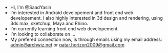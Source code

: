 - Hi, I’m @SaadYasin
- I’m interested in Android developement and front end web developement. I also highly interested in 3d design and rendering, using 3ds max, sketchup, Maya and Rhino.
- I’m currently learning front end web developement.
- I’m looking to collaborate on ...
- My prefered connection now, is through emails using my email address: admin@archwiz.net or qatar.horizon2009@gmail.com

<!---
SaadYasin/SaadYasin is a ✨ special ✨ repository because its `README.md` (this file) appears on your GitHub profile.
You can click the Preview link to take a look at your changes.
--->
